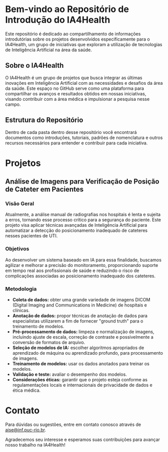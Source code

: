 # Bem-vindo ao Repositório de Introdução do IA4Health

Este repositório é dedicado ao compartilhamento de informações introdutórias sobre os projetos desenvolvidos especificamente para o IA4Health, um grupo de iniciativas que exploram a utilização de tecnologias de Inteligência Artificial na área da saúde.

## Sobre o IA4Health

O IA4Health é um grupo de projetos que busca integrar as últimas inovações em Inteligência Artificial com as necessidades e desafios da área da saúde. 
Este espaço no GitHub serve como uma plataforma para compartilhar os avanços e resultados obtidos em nossas iniciativas, visando contribuir com a área médica e impulsionar a pesquisa nesse campo.

## Estrutura do Repositório

Dentro de cada pasta dentro desse repositório você encontrará documentos como introduções, tutoriais, padrões de nomenclatura e outros recursos necessários para entender e contribuir para cada iniciativa.

# Projetos

## Análise de Imagens para Verificação de Posição de Cateter em Pacientes

### Visão Geral

Atualmente, a análise manual de radiografias nos hospitais é lenta e sujeita a erros, tornando esse processo crítico para a segurança do paciente. Este projeto visa aplicar técnicas avançadas de Inteligência Artificial para automatizar a detecção do posicionamento inadequado de cateteres nesses pacientes de UTI.

### Objetivos

Ao desenvolver um sistema baseado em IA para essa finalidade, buscamos agilizar e melhorar a precisão do monitoramento, proporcionando suporte em tempo real aos profissionais de saúde e reduzindo o risco de complicações associadas ao posicionamento inadequado dos cateteres. 

### Metodologia

- **Coleta de dados:** obter uma grande variedade de imagens DICOM (Digital Imaging and Communications in Medicine) de hospitais e clínicas.
- **Anotação de dados:** propor técnicas de anotação de dados para especialistas utilizarem a fim de fornecer "ground truth" para o treinamento de modelos.
- **Pré-processamento de dados:** limpeza e normalização de imagens, incluindo ajuste de escala, correção de contraste e possivelmente a conversão de formatos de arquivo.
- **Seleção de modelos de IA:** escolher algoritmos apropriados de aprendizado de máquina ou aprendizado profundo, para processamento de imagens.
- **Treinamento de modelos:** usar os dados anotados para treinar os modelos. 
- **Validação e teste:** avaliar o desempenho dos modelos.
- **Considerações éticas:** garantir que o projeto esteja conforme as regulamentações locais e internacionais de privacidade de dados e ética médica. 

# Contato

Para dúvidas ou sugestões, entre em contato conosco através de aise@inf.puc-rio.br.

Agradecemos seu interesse e esperamos suas contribuições para avançar nosso trabalho na IA4Health!
